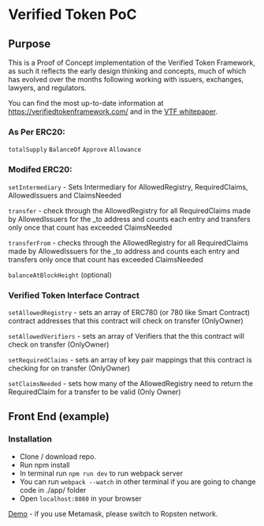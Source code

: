 # Verified Token PoC

## Purpose
This is a Proof of Concept implementation of the Verified Token Framework, as such it reflects the early design thinking and concepts, much of which has evolved over the months following working with issuers, exchanges, lawyers, and regulators.

You can find the most up-to-date information at https://verifiedtokenframework.com/ and in the [VTF whitepaper](https://github.com/BlockchainTokenAssociation/VerifiedToken-PoC/blob/master/docs/Verified-Token-Framework-Paper-October-2018-v1.0%20(1).pdf).

### As Per ERC20:
`totalSupply`
`BalanceOf`
`Approve`
`Allowance`

### Modifed ERC20:
`setIntermediary` - Sets Intermediary for AllowedRegistry, RequiredClaims, AllowedIssuers and ClaimsNeeded

`transfer` - check through the AllowedRegistry for all RequiredClaims made by AllowedIssuers for the _to address and counts each entry and transfers only once that count has exceeded ClaimsNeeded

`transferFrom` - checks through the AllowedRegistry for all RequiredClaims made by AllowedIssuers for the _to address and counts each entry and transfers only once that count has exceeded ClaimsNeeded

`balanceAtBlockHeight` (optional)

### Verified Token Interface Contract

`setAllowedRegistry` - sets an array of ERC780 (or 780 like Smart Contract) contract addresses that this contract will check on transfer
(OnlyOwner)

`setAllowedVerifiers` - sets an array of Verifiers that the this contract will check on transfer 
(OnlyOwner)

`setRequiredClaims` - sets an array of key pair mappings that this contract is checking for on transfer
(OnlyOwner)

`setClaimsNeeded` - sets how many of the AllowedRegistry need to return the RequiredClaim for a transfer to be valid
(Only Owner)

## Front End (example)

### Installation

* Clone / download repo.
* Run npm install
* In terminal run `npm run dev` to run webpack server
* You can run `webpack --watch` in other terminal if you are going to change code in ./app/ folder 
* Open `localhost:8080` in your browser

[Demo](https://blockchainlabsnz.github.io/VerifiedToken/) - if you use Metamask, please switch to Ropsten network.

<br>

